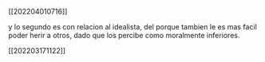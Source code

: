 [[202204010716]]

y lo segundo es con relacion al idealista, del porque tambien le es mas facil poder herir a otros, dado que los percibe como moralmente inferiores. 

[[202203171122]]